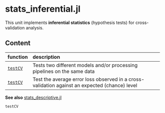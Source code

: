 # stats_inferential.jl

This unit implements **inferential statistics** (hypothesis tests) for cross-validation analysis.

## Content

|         function       |           description             |
|:-----------------------|:----------------------------------|
| [`testCV`](@ref)    | Tests two different models and/or processing pipelines on the same data |
| [`testCV`](@ref)    | Test the average error loss observed in a cross-validation against an expected (chance) level|

**See also** [stats_descriptive.jl](@ref)

```@docs
testCV
```
